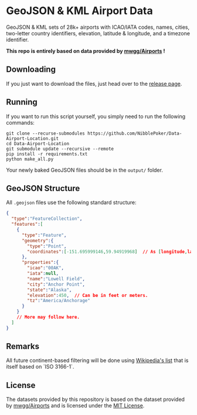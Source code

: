# GeoJSON & KML Airport Data
GeoJSON & KML sets of 28k+ airports with ICAO/IATA codes, names, cities, two-letter country identifiers,
elevation, latitude & longitude, and a timezone identifier.

**This repo is entirely based on data provided by [mwgg/Airports](https://github.com/mwgg/Airports) !**

## Downloading
If you just want to download the files, just head over to the
[release page](https://github.com/NibblePoker/Data-Airport-Location/releases).

## Running
If you want to run this script yourself, you simply need to run the following commands:
```shell
git clone --recurse-submodules https://github.com/NibblePoker/Data-Airport-Location.git
cd Data-Airport-Location
git submodule update --recursive --remote
pip install -r requirements.txt
python make_all.py
```
Your newly baked GeoJSON files should be in the `output/` folder.

## GeoJSON Structure
All `.geojson` files use the following standard structure:
```json
{
  "type":"FeatureCollection",
  "features":[
    {
      "type":"Feature",
      "geometry":{
        "type":"Point",
        "coordinates":[-151.695999146,59.94919968]  // As [longitude,latitude]
      },
      "properties":{
        "icao":"00AK",
        "iata":null,
        "name":"Lowell Field",
        "city":"Anchor Point",
        "state":"Alaska",
        "elevation":450,  // Can be in feet or meters.
        "tz":"America/Anchorage"
      }
    }
    // More may follow here.
  ]
}
```

## Remarks
All future continent-based filtering will be done using 
[Wikipedia's list](https://en.m.wikipedia.org/wiki/List_of_sovereign_states_and_dependent_territories_by_continent_(data_file))
that is itself based on `ISO 3166-1`.

## License
The datasets provided by this repository is based on the dataset provided by
[mwgg/Airports](https://github.com/mwgg/Airports) and is licensed under the
[MIT License](https://github.com/mwgg/Airports/blob/master/LICENSE).
